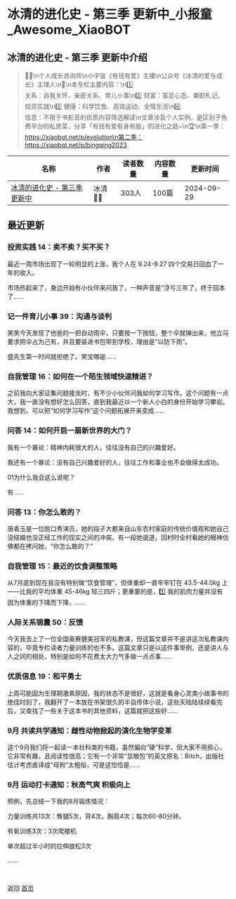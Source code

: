 # 冰清的进化史 - 第三季 更新中_小报童_Awesome_XiaoBOT

## 冰清的进化史 - 第三季 更新中介绍
> 🧚🏻\n个人成长咨询师\n小宇宙《有钱有爱》主播\n公众号《冰清的爱与成长》主理人\n🚩\n本专栏主要内容：\n1️⃣  
关系：自我关怀、亲密关系、育儿小事\n2️⃣ 财富：富足心态、兼职札记、投资实践\n3️⃣ 健康：科学饮食、高效运动、全情生活\n4️⃣  
信息：不限于书影音的优质内容筛选解读\n文章涉及个人实例，是区别于免费平台的私房菜，分享「有钱有爱有身有脑」的进化之路~\n🏆\n第一季：https://xiaobot.net/p/evolution\n第二季：https://xiaobot.net/p/bingqing2023  
  


|名称|作者|读者数量|内容数量|更新时间|
|---|---|---|---|---|
|[冰清的进化史 - 第三季 更新中](https://xiaobot.net/p/relationship01?refer=9c3f1c95-a052-465a-9902-f6d75080262a)|冰清🧚🏻|303人|100篇|2024-09-29|

## 最近更新
### 投资实践 14：卖不卖？买不买？

最近一周市场出现了一轮明显的上涨，我个人在 9.24-9.27 四个交易日回血了一年的收入。

市场热起来了，身边开始有小伙伴来问我了，一种声音是“浮亏三年了，终于回本了......

### 记一件育儿小事 39：沟通与谈判

笑笑今天发现了他爸的一把自动雨伞，只要按一下按钮，整个伞就弹出来，他立马要求把伞占为己有，并且要装进书包带到学校，理由是“以防下雨”。

盛先生第一时间就拒绝了。笑宝哪是......

### 自我管理 16：如何在一个陌生领域快速精进？

之前我向大家征集问题接龙时，有不少小伙伴问我如何学习写作。这个问题有一点大，我一直没有想好怎么回答，直到我最近以一个新人小白的身份开始学习攀岩。我想到，可以把“如何学习写作”这个问题拓展开来变成......

### 问答 14：如何开启一扇新世界的大门？

我有一个暴论：精神内耗很大的人，往往没有自己的兴趣爱好。

我还有一个暴论：没有自己兴趣爱好的人，往往工作和事业也不会做得太成功。

01为什么我会这么说呢？

有......

### 问答 13：你怎么敢的？

唐香玉是一位脱口秀演员，她的段子大都来自山东农村家庭的传统价值观和她自己没结婚也没正经工作的现实之间的冲突。有一段她说道，回村时全村看她的眼神仿佛都在拷问她，“你怎么敢的？”

### 自我管理 15：最近的饮食调整策略

从7月底到现在我没有特别做“饮食管理”，但体重却一直牢牢钉在 43.5-44.0kg 上——比我的平均体重 45-46kg 轻三四斤；更重要的是，1️⃣
我的肌肉力量并没有因为体重的下降而下降，......

### 人际关系锦囊 50：反馈

今天我去上了一位全国奥赛健美冠军的私教课，但这篇文章并不是讲这次私教课内容的，毕竟专栏读者力量训练的也不多。这篇文章只是以这件事举例，还是讲人与人之间的相处，特别是如何不花费太大力气多做一点点事......

### 优质信息 19：和平勇士

上周可能因为生理期激素原因，我的状态不是很好，这就是看身心灵类小故事书的绝佳时刻了，我翻开了一本放在书架很久的半自传体小说，这些天陆陆续续看完后，又查找了一些关于这本书的其他资料，这篇就把这些好......

### 9月 共读共学通知：雌性动物掀起的演化生物学变革

这个9月我们将一起读一本社科类的书籍，虽然偏向“硬”科学，但大家不用担心，它非常有趣，且阅读性很高；它有一个非常“显眼包”的英文原名：Bitch，出版社估计考虑直译成“母狗”太粗俗，可是这恰恰是......

### 9月 运动打卡通知：秋高气爽 积极向上

照例，先总结一下我的8月锻炼情况：

力量训练共13次：臀腿5次，背4次，胸肩4次；每次60-80分钟。

有氧训练3次：3次爬楼机

单次超过半小时的拉伸放松3次

......


<a href="https://github.com/Reno9527/awesome-xiaobot" style="color: white; text-decoration: none;">awesome-xiaobot</a>

返回 [首页](../README.md)
